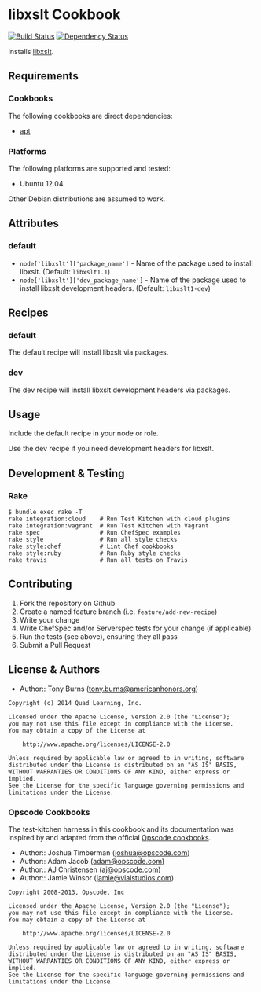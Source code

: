 # libxslt Cookbook

[![Build Status](https://travis-ci.org/americanhonors/chef-libxslt.svg?branch=master)][build-status]
[![Dependency Status](https://gemnasium.com/americanhonors/chef-libxslt.svg)][dependency-status]

Installs [libxslt][libxslt].

## Requirements

### Cookbooks

The following cookbooks are direct dependencies:

* [apt][apt-cookbook]

### Platforms

The following platforms are supported and tested:

* Ubuntu 12.04

Other Debian distributions are assumed to work.

## Attributes

### default

* `node['libxslt']['package_name']` - Name of the package used to install libxslt. (Default: `libxslt1.1`)
* `node['libxslt']['dev_package_name']` - Name of the package used to install libxslt development headers. (Default: `libxslt1-dev`)

## Recipes

### default

The default recipe will install libxslt via packages.

### dev

The dev recipe will install libxslt development headers via packages.

## Usage

Include the default recipe in your node or role.

Use the dev recipe if you need development headers for libxslt.

## Development & Testing

### Rake

    $ bundle exec rake -T
    rake integration:cloud    # Run Test Kitchen with cloud plugins
    rake integration:vagrant  # Run Test Kitchen with Vagrant
    rake spec                 # Run ChefSpec examples
    rake style                # Run all style checks
    rake style:chef           # Lint Chef cookbooks
    rake style:ruby           # Run Ruby style checks
    rake travis               # Run all tests on Travis

## Contributing

1. Fork the repository on Github
2. Create a named feature branch (i.e. `feature/add-new-recipe`)
3. Write your change
4. Write ChefSpec and/or Serverspec tests for your change (if applicable)
5. Run the tests (see above), ensuring they all pass
6. Submit a Pull Request

## License & Authors

* Author:: Tony Burns (<tony.burns@americanhonors.org>)

```text
Copyright (c) 2014 Quad Learning, Inc.

Licensed under the Apache License, Version 2.0 (the "License");
you may not use this file except in compliance with the License.
You may obtain a copy of the License at

    http://www.apache.org/licenses/LICENSE-2.0

Unless required by applicable law or agreed to in writing, software
distributed under the License is distributed on an "AS IS" BASIS,
WITHOUT WARRANTIES OR CONDITIONS OF ANY KIND, either express or implied.
See the License for the specific language governing permissions and
limitations under the License.
```

### Opscode Cookbooks

The test-kitchen harness in this cookbook and its documentation was inspired by
and adapted from the official [Opscode cookbooks][opscode-cookbooks].

* Author:: Joshua Timberman (<joshua@opscode.com>)
* Author:: Adam Jacob (<adam@opscode.com>)
* Author:: AJ Christensen (<aj@opscode.com>)
* Author:: Jamie Winsor (<jamie@vialstudios.com>)

```text
Copyright 2008-2013, Opscode, Inc

Licensed under the Apache License, Version 2.0 (the "License");
you may not use this file except in compliance with the License.
You may obtain a copy of the License at

    http://www.apache.org/licenses/LICENSE-2.0

Unless required by applicable law or agreed to in writing, software
distributed under the License is distributed on an "AS IS" BASIS,
WITHOUT WARRANTIES OR CONDITIONS OF ANY KIND, either express or implied.
See the License for the specific language governing permissions and
limitations under the License.
```

[build-status]: https://travis-ci.org/americanhonors/chef-libxslt
[dependency-status]: https://gemnasium.com/americanhonors/chef-libxslt
[libxslt]: http://xmlsoft.org/libxslt/
[apt-cookbook]: https://github.com/opscode-cookbooks/apt
[opscode-cookbooks]: https://github.com/opscode-cookbooks
